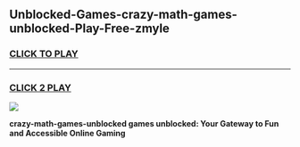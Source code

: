 
## Unblocked-Games-crazy-math-games-unblocked-Play-Free-zmyle
<h3>
<a href="https://premium76.site?title=crazy-math-games-unblocked&ref=18A">CLICK TO PLAY</a></h3>
<hr>

<h3>
<a href="https://premium76.site?title=crazy-math-games-unblocked&ref=18A">CLICK 2 PLAY</a>
  
</h3>

<a href="https://premium76.site?title=crazy-math-games-unblocked&ref=18A"><img src="https://clearcache.store/games.png"></a>


**crazy-math-games-unblocked games unblocked: Your Gateway to Fun and Accessible Online Gaming**

